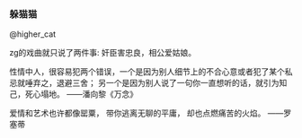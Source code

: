 ### 躲猫猫
@higher_cat

zg的戏曲就只说了两件事:
奸臣害忠良，相公爱姑娘。

性情中人，很容易犯两个错误，一个是因为别人细节上的不合心意或者犯了某个私忌就唾弃之，退避三舍；
另一个是因为别人说了一句你一直想听的话，就引为知己，死心塌地。
——潘向黎《万念》

爱情和艺术也许都像罂粟，
带你逃离无聊的平庸，
却也点燃痛苦的火焰。
——罗塞蒂
